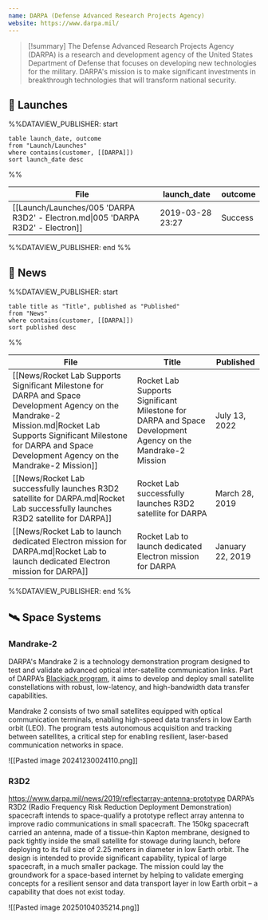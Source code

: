 ```yaml
---
name: DARPA (Defense Advanced Research Projects Agency)
website: https://www.darpa.mil/
---
```


>[!summary]
>The Defense Advanced Research Projects Agency (DARPA) is a research and development agency of the United States Department of Defense that focuses on developing new technologies for the military. DARPA's mission is to make significant investments in breakthrough technologies that will transform national security.
## 🚀 Launches
%%DATAVIEW_PUBLISHER: start
```
table launch_date, outcome
from "Launch/Launches"
where contains(customer, [[DARPA]])
sort launch_date desc
```
%%

| File                                                                            | launch_date      | outcome |
| ------------------------------------------------------------------------------- | ---------------- | ------- |
| [[Launch/Launches/005 'DARPA R3D2' - Electron.md\|005 'DARPA R3D2' - Electron]] | 2019-03-28 23:27 | Success |

%%DATAVIEW_PUBLISHER: end %%


## 📰 News
%%DATAVIEW_PUBLISHER: start
```
table title as "Title", published as "Published"
from "News"
where contains(customer, [[DARPA]])
sort published desc
```
%%

| File                                                                                                                                                                                                                               | Title                                                                                                       | Published        |
| ---------------------------------------------------------------------------------------------------------------------------------------------------------------------------------------------------------------------------------- | ----------------------------------------------------------------------------------------------------------- | ---------------- |
| [[News/Rocket Lab Supports Significant Milestone for DARPA and Space Development Agency on the Mandrake-2 Mission.md\|Rocket Lab Supports Significant Milestone for DARPA and Space Development Agency on the Mandrake-2 Mission]] | Rocket Lab Supports Significant Milestone for DARPA and Space Development Agency on the Mandrake-2 Mission  | July 13, 2022    |
| [[News/Rocket Lab successfully launches R3D2 satellite for DARPA.md\|Rocket Lab successfully launches R3D2 satellite for DARPA]]                                                                                                   | Rocket Lab successfully launches R3D2 satellite for DARPA                                                   | March 28, 2019   |
| [[News/Rocket Lab to launch dedicated Electron mission for DARPA.md\|Rocket Lab to launch dedicated Electron mission for DARPA]]                                                                                                   | Rocket Lab to launch dedicated Electron mission for DARPA                                                   | January 22, 2019 |

%%DATAVIEW_PUBLISHER: end %%
## 🛰️ Space Systems

### Mandrake-2

DARPA's Mandrake 2 is a technology demonstration program designed to test and validate advanced optical inter-satellite communication links. Part of DARPA’s [Blackjack program](https://www.darpa.mil/research/programs/blackjack), it aims to develop and deploy small satellite constellations with robust, low-latency, and high-bandwidth data transfer capabilities.

Mandrake 2 consists of two small satellites equipped with optical communication terminals, enabling high-speed data transfers in low Earth orbit (LEO). The program tests autonomous acquisition and tracking between satellites, a critical step for enabling resilient, laser-based communication networks in space.

![[Pasted image 20241230024110.png]]


### R3D2

https://www.darpa.mil/news/2019/reflectarray-antenna-prototype
DARPA’s R3D2 (Radio Frequency Risk Reduction Deployment Demonstration) spacecraft intends to space-qualify a prototype reflect array antenna to improve radio communications in small spacecraft. The 150kg spacecraft carried an antenna, made of a tissue-thin Kapton membrane, designed to pack tightly inside the small satellite for stowage during launch, before deploying to its full size of 2.25 meters in diameter in low Earth orbit. The design is intended to provide significant capability, typical of large spacecraft, in a much smaller package. The mission could lay the groundwork for a space-based internet by helping to validate emerging concepts for a resilient sensor and data transport layer in low Earth orbit – a capability that does not exist today.

![[Pasted image 20250104035214.png]]